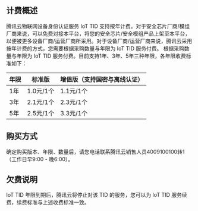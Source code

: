 ## 计费概述
腾讯云物联网设备身份认证服务 IoT TID 支持按年计费。对于安全芯片厂商/模组厂商来说，可以免费对接本平台，将您的安全芯片/安全模组产品上架至本平台，以便被更多设备厂商/运营厂商所采用。对于设备厂商/运营厂商来说，腾讯云采用按年计费的方式，您需要根据采购数量与年限为 IoT TID 服务付费。
根据采购数量与年限为 IoT TID 服务付费。目前支持1年、3年、5年三种年限，各年限收费标准如下：

| 年限 | 标准版  | 增值版（支持国密与离线认证） |
| ---------------------------------------- | ---- | ----------- |
| 1年                                       | 1.0元/1个    | 1.1元/1个         |
| 3年                                       | 2.1元/1个  | 2.3元/1个         |
| 5年                                       | 2.5元/1个  | 3.3元/1个         |


## 购买方式
确定购买版本、年限、数量后，请您电话联系腾讯云销售人员4009100100转1（工作日早9:00 - 晚6:00）。

## 欠费说明
IoT TID 年限到期后，腾讯云将停止对该 TID 的服务，您可以为 IoT TID 服务续费，续费标准与上述收费标准一致。


